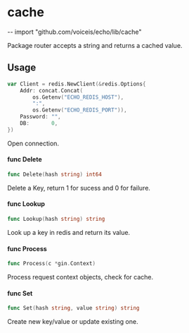 # cache
--
    import "github.com/voiceis/echo/lib/cache"

Package router accepts a string and returns a cached value.

## Usage

```go
var Client = redis.NewClient(&redis.Options{
	Addr: concat.Concat(
		os.Getenv("ECHO_REDIS_HOST"),
		":",
		os.Getenv("ECHO_REDIS_PORT")),
	Password: "",
	DB:       0,
})
```
Open connection.

#### func  Delete

```go
func Delete(hash string) int64
```
Delete a Key, return 1 for sucess and 0 for failure.

#### func  Lookup

```go
func Lookup(hash string) string
```
Look up a key in redis and return its value.

#### func  Process

```go
func Process(c *gin.Context)
```
Process request context objects, check for cache.

#### func  Set

```go
func Set(hash string, value string) string
```
Create new key/value or update existing one.
